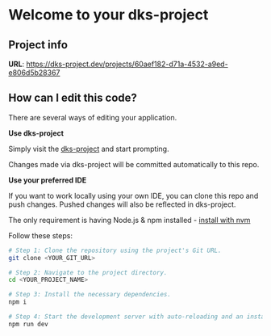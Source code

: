 # Welcome to your dks-project

## Project info

**URL**: https://dks-project.dev/projects/60aef182-d71a-4532-a9ed-e806d5b28367

## How can I edit this code?

There are several ways of editing your application.

**Use dks-project**

Simply visit the [dks-project](https://dks-project.dev/projects/60aef182-d71a-4532-a9ed-e806d5b28367) and start prompting.

Changes made via dks-project will be committed automatically to this repo.

**Use your preferred IDE**

If you want to work locally using your own IDE, you can clone this repo and push changes. Pushed changes will also be reflected in dks-project.

The only requirement is having Node.js & npm installed - [install with nvm](https://github.com/nvm/nvm#installing-and-updating)

Follow these steps:

```sh
# Step 1: Clone the repository using the project's Git URL.
git clone <YOUR_GIT_URL>

# Step 2: Navigate to the project directory.
cd <YOUR_PROJECT_NAME>

# Step 3: Install the necessary dependencies.
npm i

# Step 4: Start the development server with auto-reloading and an instant preview.
npm run dev